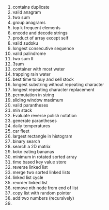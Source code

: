 1. contains duplicate
2. valid anagram
3. two sum
4. group anagrams
5. top k frequent elements
6. encode and decode strings
7. product of array except self
8. valid sudoku
9. longest consecutive sequence
10. valid palindrome
11. two sum II 
12. 3sum
13. container with most water
14. trapping rain water
15. best time to buy and sell stock
16. longest substring without repeating character
17. longest repeating character replacement
18. permutation in string
19. sliding window maximum
20. valid parantheses
21. min stack
22. Evaluate reverse polish notation
23. generate parantheses
24. daily temperatures
25. car fleet
26. largest rectangle in histogram
27. binary search
28. search a 2D matrix
29. koko eating bananas
30. minimum in rotated sorted array
31. time based key value store
32. reverse linked list
33. merge two sorted linked lists
34. linked list cycle
35. reorder linked list
36. remove nth node from end of list
37. copy list with random pointer
38. add two numbers (recursively)
39. 